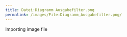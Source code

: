 ```yaml
---
title: Datei:Diagramm Ausgabefilter.png
permalink: /images/File:Diagramm_Ausgabefilter.png/
---
```


Importing image file